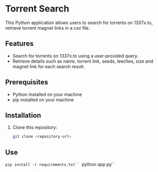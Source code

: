 # Torrent Search

This Python application allows users to search for torrents on 1337x.to, retrieve torrent magnet links in a csv file.

## Features

- Search for torrents on 1337x.to using a user-provided query.
- Retrieve details such as name, torrent link, seeds, leeches, size and magnet link for each search result.

## Prerequisites

- Python installed on your machine
- pip installed on your machine

## Installation

1. Clone this repository:

   ```bash
   git clone <repository-url>

## Use
`pip install -r requirements.txt``
`python app.py``
